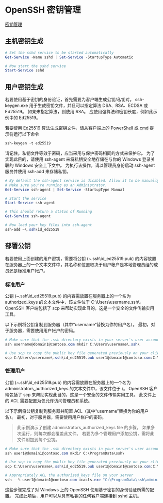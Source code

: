 # OpenSSH 密钥管理

[密钥管理](https://learn.microsoft.com/zh-cn/windows-server/administration/openssh/openssh_keymanagement)

## 主机密钥生成

```PowerShell
# Set the sshd service to be started automatically
Get-Service -Name sshd | Set-Service -StartupType Automatic

# Now start the sshd service
Start-Service sshd
```

## 用户密钥生成

若要使用基于密钥的身份验证，首先需要为客户端生成公钥/私钥对。 ssh-keygen.exe 用于生成密钥文件，并且可以指定算法 DSA、RSA、ECDSA 或 Ed25519。 如果未指定算法，则使用 RSA。 应使用强算法和密钥长度，例如此示例中的 Ed25519。

若要使用 Ed25519 算法生成密钥文件，请从客户端上的 PowerShell 或 cmd 提示符运行以下命令

```PowerShell
ssh-keygen -t ed25519
```

请记住，私钥文件等效于密码，应当采用与保护密码相同的方式来保护它。 为了实现此目的，请使用 ssh-agent 来将私钥安全地存储在与你的 Windows 登录关联的 Windows 安全上下文中。 为执行该操作，请以管理员身份启动 ssh-agent 服务并使用 ssh-add 来存储私钥。

```PowerShell
# By default the ssh-agent service is disabled. Allow it to be manually started for the next step to work.
# Make sure you're running as an Administrator.
Get-Service ssh-agent | Set-Service -StartupType Manual

# Start the service
Start-Service ssh-agent

# This should return a status of Running
Get-Service ssh-agent

# Now load your key files into ssh-agent
ssh-add ~\.ssh\id_ed25519
```

## 部署公钥

若要使用上面创建的用户密钥，需要将公钥 (~\.ssh\id_ed25519.pub) 的内容放置在服务器上的一个文本文件中，其名称和位置取决于用户帐户是本地管理员组的成员还是标准用户帐户。

### 标准用户

公钥 (~\.ssh\id_ed25519.pub) 的内容需放置在服务器上的一个名为 authorized_keys 的文本文件中，该文件位于 C:\Users\username\.ssh\。 OpenSSH 客户端包括了 scp 来帮助实现此目的，这是一个安全的文件传输实用工具。

以下示例将公钥复制到服务器（其中“username”替换为你的用户名）。 最初，对于服务器，需要使用用户帐户的密码。

```PowerShell
# Make sure that the .ssh directory exists in your server's user account home folder
ssh username@domain1@contoso.com mkdir C:\Users\username\.ssh\

# Use scp to copy the public key file generated previously on your client to the authorized_keys file on your server
scp C:\Users\username\.ssh\id_ed25519.pub user1@domain1@contoso.com:C:\Users\username\.ssh\authorized_keys
```

### 管理用户

公钥 (~\.ssh\id_ed25519.pub) 的内容需放置在服务器上的一个名为 administrators_authorized_keys 的文本文件中，该文件位于 \。 OpenSSH 客户端包括了 scp 来帮助实现此目的，这是一个安全的文件传输实用工具。 此文件上的 ACL 需要配置为仅允许访问管理员和系统。

以下示例将公钥复制到服务器并配置 ACL（其中“username”替换为你的用户名）。 最初，对于服务器，需要使用用户帐户的密码。

> 此示例演示了创建 administrators_authorized_keys file 的步骤。 如果多次运行，则每次都会覆盖此文件。 若要为多个管理用户添加公钥，需将此文件附加到每个公钥。

```PowerShell
# Make sure that the .ssh directory exists in your server's user account home folder
ssh user1@domain1@contoso.com mkdir C:\ProgramData\ssh\

# Use scp to copy the public key file generated previously on your client to the authorized_keys file on your server
scp C:\Users\username\.ssh\id_ed25519.pub user1@domain1@contoso.com:C:\ProgramData\ssh\administrators_authorized_keys

# Appropriately ACL the authorized_keys file on your server
ssh --% user1@domain1@contoso.com icacls.exe "C:\ProgramData\ssh\administrators_authorized_keys" /inheritance:r /grant "Administrators:F" /grant "SYSTEM:F"ssh-add ~\.ssh\id_ed25519
```

这些步骤完成了对 Windows 上的 OpenSSH 使用基于密钥的身份验证所需的配置。 完成此项后，用户可以从具有私钥的任何客户端连接到 sshd 主机。
